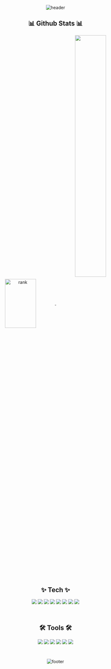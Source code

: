 

<!--
**JaeYooooon/JaeYooooon** is a ✨ _special_ ✨ repository because its `README.md` (this file) appears on your GitHub profile.
Here are some ideas to get you started:
[![Top Langs](https://github-readme-stats.vercel.app/api/top-langs/?username=JaeYooooon&layout=compact)](https://github.com/JaeYooooon/github-readme-stats)
- 🔭 I’m currently working on ...
- 🌱 I’m currently learning ...
- 👯 I’m looking to collaborate on ...
- 🤔 I’m looking for help with ...
- 💬 Ask me about ...
- 📫 How to reach me: ...
- 😄 Pronouns: ...
- ⚡ Fun fact: ...
-->
<div align="center">

![header](https://capsule-render.vercel.app/api?type=waving&color=gradient&height=160&section=header&text=JaeYooon's%20GitHub&fontAlign=50&fontAlignY=63&fontSize=90&fontColor=FE9A2E)

## 📊 Github Stats 📊
    
<a href="https://opgc.me/#/users/JaeYooooon" target="_blank">
<img align="center" width="45%" height="160px" src="https://api.opgc.me/githubs/users/JaeYooooon/tag/?theme=prism" alt="rank" />
</a>


<a href="https://github.com/JaeYooooon">

<img align="center" width="45%" src="https://github-readme-stats.vercel.app/api?username=JaeYooooon&show_icons=true&theme=cobalt"/>

</a>

<!--
## 📚 Tech Stack 📚
    -->
  <br>
  <br>
  <p> 
    <h2> ✨ Tech ✨ </h2>
    <img src="https://img.shields.io/badge/Java-007396?style=for-the-square&logo=Conda-Forge&logoColor=white"> 
    <img src="https://img.shields.io/badge/JavaScript-ffb13b?style=for-the-square&logo=javascript&logoColor=white"/>
    <img src="https://img.shields.io/badge/HTML-E34F26?style=for-the-square&logo=html5&logoColor=white">
    <img src="https://img.shields.io/badge/CSS-1572B6?style=for-the-square&logo=css3&logoColor=white"/>
    <img src="https://img.shields.io/badge/BootStrap-7952B3?style=for-the-square&logo=bootstrap&logoColor=white">
    <img src="https://img.shields.io/badge/SpringBoot-6DB33F?style=for-the-square&logo=SpringBoot&logoColor=white"/>
    <img src="https://img.shields.io/badge/jQuery-0769AD?style=for-the-square&logo=jquery&logoColor=white"/>  
    <img src="https://img.shields.io/badge/MySQL-4479A1?style=for-the-square&logo=MySql&logoColor=white"/>
  </p>
  <br>
  <p>
    <h2> 🛠 Tools 🛠 </h2>
    <img src="https://img.shields.io/badge/IntelliJIDEA-000000?style=for-the-square&logo=intellijidea&logoColor=white"/>
    <img src="https://img.shields.io/badge/Eclipse-FE7A16?style=for-the-square&logo=eclipse&logoColor=white"/>
    <img src="https://img.shields.io/badge/Visual%20Studio%20Code-0078d7?style=for-the-square&logo=visual-studio-code&logoColor=white"/>
    <img src="https://img.shields.io/badge/Gradle-02303A?style=for-the-square&logo=gradle&logoColor=white"/>
    <img src="https://img.shields.io/badge/Apache%20Maven-C71A36?style=for-the-square&logo=Apache%20Maven&logoColor=white"/>
    <img src="https://img.shields.io/badge/GitHub-181717?style=for-the-square&logo=github&logoColor=white"/>
  </p>

</div>

<!--
[![Top Langs](https://github-readme-stats.vercel.app/api/top-langs/?username=JaeYooooon&layout=compact)](https://github.com/JaeYooooon/github-readme-stats)


```
class Profile {
    static final String USERNAME = "JaeYoooon";
    static final Map<TechStack, String> TECH_STACK_MAP = Map.of(
     
        Backend, Set.of(
            "java", "Spring Boot", "JPA", "myBatis"
        ),
            
        Frontend, Set.of(
            "jsp", "JQuery",
            "HTML", "CSS", "BootStrap"
        ),
            
        Database, Set.of(
            "Mysql"
        )
        
        ETC, Set.of(
            "GitHub", "Slack",
            "IntelliJIDEA", "Eclipse", "VisualStudioCode"
        )
    );
}
```-->


<div align="center">
  <br>
  
  ![footer](https://capsule-render.vercel.app/api?section=footer&type=waving&color=gradient)
  
</div>
